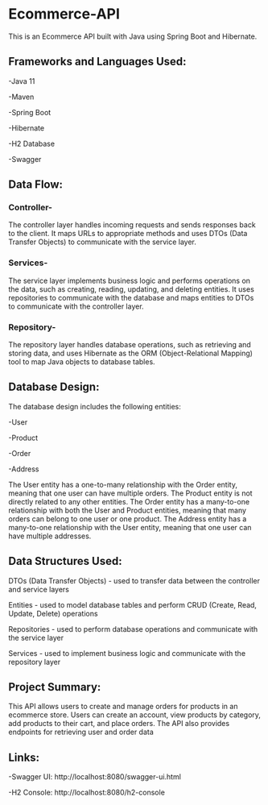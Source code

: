 # Ecommerce-API

This is an Ecommerce API built with Java using Spring Boot and Hibernate.

## Frameworks and Languages Used:
-Java 11

-Maven

-Spring Boot

-Hibernate

-H2 Database

-Swagger

## Data Flow:

### Controller-

The controller layer handles incoming requests and sends responses back to the client. It maps URLs to appropriate methods and uses DTOs (Data Transfer Objects) to communicate with the service layer.

### Services-

The service layer implements business logic and performs operations on the data, such as creating, reading, updating, and deleting entities. It uses repositories to communicate with the database and maps entities to DTOs to communicate with the controller layer.

### Repository-

The repository layer handles database operations, such as retrieving and storing data, and uses Hibernate as the ORM (Object-Relational Mapping) tool to map Java objects to database tables.

## Database Design:

The database design includes the following entities:

-User

-Product

-Order

-Address

The User entity has a one-to-many relationship with the Order entity, meaning that one user can have multiple orders. The Product entity is not directly related to any other entities. The Order entity has a many-to-one relationship with both the User and Product entities, meaning that many orders can belong to one user or one product. The Address entity has a many-to-one relationship with the User entity, meaning that one user can have multiple addresses.

## Data Structures Used:

DTOs (Data Transfer Objects) - used to transfer data between the controller and service layers

Entities - used to model database tables and perform CRUD (Create, Read, Update, Delete) operations

Repositories - used to perform database operations and communicate with the service layer

Services - used to implement business logic and communicate with the repository layer


## Project Summary:

This API allows users to create and manage orders for products in an ecommerce store. Users can create an account, view products by category, add products to their cart, and place orders. The API also provides endpoints for retrieving user and order data

## Links:

-Swagger UI: http://localhost:8080/swagger-ui.html

-H2 Console: http://localhost:8080/h2-console

